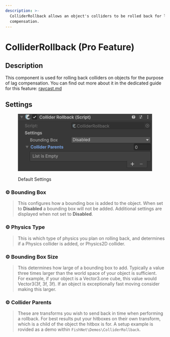 ```yaml
---
description: >-
  ColliderRollback allows an object's colliders to be rolled back for lag
  compensation.
---
```


# ColliderRollback  (Pro Feature)

## Description

This component is used for rolling back colliders on objects for the purpose of lag compensation. You can find out more about it in the dedicated guide for this feature: [raycast.md](../../guides/features/lag-compensation/raycast.md "mention")

## Settings

<div align="left"><figure><img src="../../.gitbook/assets/collider-rollback-component.png" alt=""><figcaption><p>Default Settings</p></figcaption></figure></div>

### :gear:  **Bounding Box**

> This configures how a bounding box is added to the object. When set to **Disabled** a bounding box will not be added. Additional settings are displayed when not set to **Disabled**.

### :gear:  **Physics Type**

> This is which type of physics you plan on rolling back, and determines if a Physics collider is added, or Physics2D collider.

### :gear:  **Bounding Box Size**

> This determines how large of a bounding box to add. Typically a value three times larger than the world space of your object is sufficient. For example, if your object is a Vector3.one cube, this value would Vector3(3f, 3f, 3f). If an object is exceptionally fast moving consider making this larger.

### :gear:  **Collider Parents**

> These are transforms you wish to send back in time when performing a rollback. For best results put your hitboxes on their own transform, which is a child of the object the hitbox is for. A setup example is rovided as a demo within `FishNet\Demos\ColliderRollback`.
